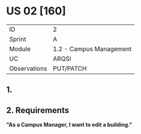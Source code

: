 # US 02 [160]

|              |                         |
| ------------ | ----------------------- |
| ID           | 2                       |
| Sprint       | A                       |
| Module       | 1.2 - Campus Management |
| UC           | ARQSI                   |
| Observations | PUT/PATCH               |

## 1.

## 2. Requirements

**"As a Campus Manager, I want to edit a building."**
